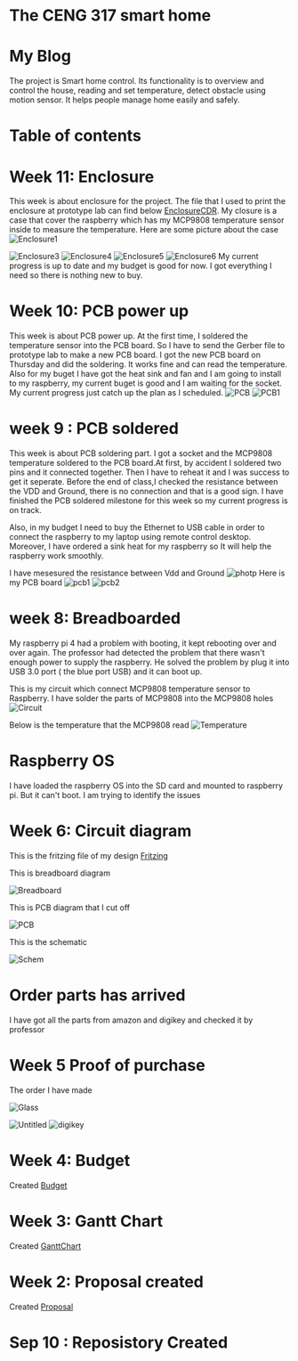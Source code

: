 
  
# The CENG 317 smart home
# My Blog

The project is Smart home control. Its functionality is to overview and control the house, reading and set temperature, detect obstacle using motion sensor. It helps people manage home easily and safely.  


# Table of contents
# Week 11: Enclosure 
This week is about enclosure for the project. The file that I used to print the enclosure at prototype lab can find below
[EnclosureCDR](https://github.com/diepbaoquy97/SmartHome/blob/master/BaoCorel17comple.cdr).
My closure is a case that cover the raspberry which has my MCP9808 temperature sensor inside to measure the temperature.
Here are some picture about the case
![Enclosure1](/Images/Enclosure1.jpg)

![Enclosure3](/Images/Enclosure3.jpg)
![Enclosure4](/Images/Enclosure4.jpg)
![Enclosure5](/Images/Enclosure5.jpg)
![Enclosure6](/Images/Enclosure6.jpg)
My current progress is up to date and my budget is good for now. I got everything I need so there is nothing new to buy.
# Week 10: PCB power up
This week is about PCB power up. At the first time, I soldered the temperature sensor into the PCB board. So I have to send the Gerber file to prototype lab to make a new PCB board. I got the new PCB board on Thursday and did the soldering. It works fine and can read the temperature.
Also for my buget I have got the heat sink and fan and I am going to install to my raspberry, my current buget is good and I am waiting for the socket. My current progress just catch up the plan as I scheduled.
![PCB](/Images/PCBpower.jpg)
![PCB1](/Images/PCBpower1.jpg)
# week 9 : PCB soldered
This week is about PCB soldering part. I got a socket and the MCP9808 temperature soldered to the PCB board.At first, by accident I soldered two pins and it connected together. Then I have to reheat it and I was success to get it seperate. Before the end of class,I checked the resistance between the VDD and Ground, there is no connection and that is a good sign. I have finished the PCB soldered milestone for this week so my current progress is on track.

Also, in my budget I need to buy the Ethernet to USB cable in order to connect the raspberry to my laptop using remote control desktop. Moreover, I have ordered a sink heat for my raspberry so It will help the raspberry work smoothly. 

I have mesesured the resistance between Vdd and Ground 
![photp](/Images/74588254_454186628551166_6252909991368327168_n.jpg)
Here is my PCB board
![pcb1](/Images/PCB1.jpg)
![pcb2](/Images/PCB2.jpg)

 
# week 8: Breadboarded
My raspberry pi 4 had a problem with booting, it kept rebooting over and over again. The professor had detected the problem that there wasn't enough power to supply the raspberry. He solved the problem by plug it into USB 3.0 port ( the blue port USB) and it can boot up.

This is my circuit which connect MCP9808 temperature sensor to Raspberry. I have solder the parts of MCP9808 into the MCP9808 holes
![Circuit](/Images/Circuit.jpg)

Below is the temperature that the MCP9808 read
![Temperature](/Images/Temperature.png)

# Raspberry OS
I have loaded the raspberry OS into the SD card and mounted to raspberry pi. But it can't boot. I am trying to identify the issues
# Week 6: Circuit diagram


This is the fritzing file of my design [Fritzing](https://github.com/diepbaoquy97/SmartHome/blob/master/BaoQuyDiep-Latest.fzz)

This is breadboard diagram

![Breadboard](/Images/BaoQuyDiep-Latest_bb.png)


This is PCB diagram that I cut off

![PCB](/Images/BaoQuyDiep-Latest_pcb.png)


This is the schematic

![Schem](/Images/BaoQuyDiep-Latest_schem.png)

# Order parts has arrived
 I have got all the parts from amazon and digikey and checked it by professor
# Week 5 Proof of purchase
The order I have made

![Glass](/Images/Glass.png)

![Untitled](/Images/Untitled.png)
![digikey](/Images/digikey.png)


# Week 4: Budget
Created [Budget](https://github.com/diepbaoquy97/SmartHome/blob/master/PartsFor2SmartHome_(2).pdf)

# Week 3: Gantt Chart
Created [GanttChart](https://github.com/diepbaoquy97/SmartHome/blob/master/Gantt.xlsx)
# Week 2: Proposal created
Created [Proposal](https://github.com/diepbaoquy97/SmartHome/blob/master/Proposal.xlsx)

# Sep 10 : Reposistory Created



